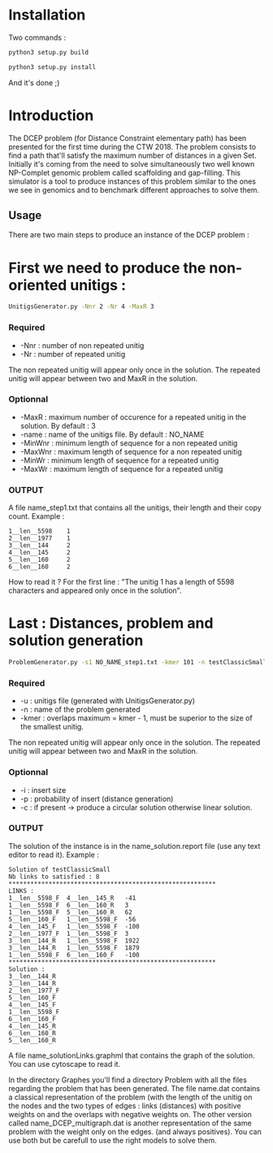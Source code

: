 # Installation
Two commands :
```sh
python3 setup.py build
```
```sh
python3 setup.py install
```
And it's done ;)

# Introduction
The DCEP problem (for Distance Constraint elementary path) has been presented for the first time during the CTW 2018.
The problem consists to find a path that'll satisfy the maximum number of distances in a given Set.
Initially it's coming from the need to solve simultaneously two well known NP-Complet genomic problem called scaffolding and gap-filling.
This simulator is a tool to produce instances of this problem similar to the ones we see in genomics and to benchmark different approaches to solve them.

## Usage
There are two main steps to produce an instance of the DCEP problem :

# First we need to produce the non-oriented unitigs :
```sh
UnitigsGenerator.py -Nnr 2 -Nr 4 -MaxR 3
```

### Required
* -Nnr : number of non repeated unitig
* -Nr : number of repeated unitig

The non repeated unitig will appear only once in the solution.
The repeated unitig will appear between two and MaxR in the solution.

### Optionnal
* -MaxR   : maximum number of occurence for a repeated unitig in the solution. By default : 3
* -name   : name of the unitigs file. By default : NO_NAME
* -MinWnr : minimum length of sequence for a non repeated unitig
* -MaxWnr : maximum length of sequence for a non repeated unitig
* -MinWr  : minimum length of sequence for a repeated unitig
* -MaxWr  : maximum length of sequence for a repeated unitig

### OUTPUT
A file name_step1.txt that contains all the unitigs, their length and their copy count.
Example :
```
1__len__5598	1
2__len__1977	1
3__len__144	    2
4__len__145	    2
5__len__160	    2
6__len__160	    2

```

How to read it ? For the first line : "The unitig 1 has a length of 5598 characters and appeared only once in the solution".

# Last : Distances, problem and solution generation
```sh
ProblemGenerator.py -s1 NO_NAME_step1.txt -kmer 101 -n testClassicSmall

```
### Required
* -u : unitigs file (generated with UnitigsGenerator.py)
* -n : name of the problem generated
* -kmer : overlaps maximum = kmer - 1, must be superior to the size of the smallest unitig.

The non repeated unitig will appear only once in the solution.
The repeated unitig will appear between two and MaxR in the solution.

### Optionnal
* -i : insert size
* -p : probability of insert (distance generation)
* -c : if present -> produce a circular solution otherwise linear solution.

### OUTPUT
The solution of the instance is in the name_solution.report file (use any text editor to read it).
Example :
```
Solution of testClassicSmall
Nb links to satisfied : 8
*********************************************************
LINKS :
1__len__5598_F	4__len__145_R	-41
1__len__5598_F	6__len__160_R	3
1__len__5598_F	5__len__160_R	62
5__len__160_F	1__len__5598_F	-56
4__len__145_F	1__len__5598_F	-100
2__len__1977_F	1__len__5598_F	3
3__len__144_R	1__len__5598_F	1922
3__len__144_R	1__len__5598_F	1879
1__len__5598_F	6__len__160_F	-100
*********************************************************
Solution :
3__len__144_R
3__len__144_R
2__len__1977_F
5__len__160_F
4__len__145_F
1__len__5598_F
6__len__160_F
4__len__145_R
6__len__160_R
5__len__160_R
```

A file name_solutionLinks.graphml that contains the graph of the solution. You can use cytoscape to read it.

In the directory Graphes you'll find a directory Problem with all the files regarding the problem that has been generated.
The file name.dat contains a classical representation of the problem (with the length of the unitig on the nodes and the two types of edges :
links (distances) with positive weights on and the overlaps with negative weights on.
The other version called name_DCEP_multigraph.dat is another representation of the same problem with the weight only on the edges. (and always positives).
You can use both but be carefull to use the right models to solve them.



